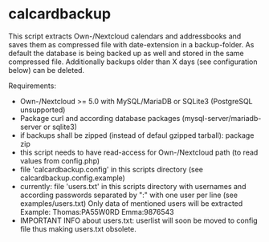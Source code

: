 # calcardbackup

This script extracts Own-/Nextcloud calendars and addressbooks
and saves them as compressed file with date-extension in a backup-folder.
As default the database is being backed up as well and stored in
the same compressed file.
Additionally backups older than X days (see configuration below) can be deleted.

Requirements:
- Own-/Nextcloud >= 5.0 with MySQL/MariaDB or SQLite3 (PostgreSQL unsupported)
- Package curl and according database packages (mysql-server/mariadb-server or sqlite3)
- if backups shall be zipped (instead of defaul gzipped tarball): package zip
- this script needs to have read-access for Own-/Nextcloud path (to read values from config.php)
- file 'calcardbackup.config' in this scripts directory (see calcardbackup.config.example)
- currently: file 'users.txt' in this scripts directory with usernames and according passwords
      separated by ":" with one user per line (see examples/users.txt)
      Only data of mentioned users will be extracted
      Example:
      Thomas:PA55W0RD
      Emma:9876543
- IMPORTANT INFO about users.txt: userlist will soon be moved to config file thus making users.txt obsolete.
